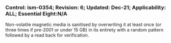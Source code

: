 ### Control: ism-0354; Revision: 6; Updated: Dec-21; Applicability: ALL; Essential Eight:N/A
<p>Non-volatile magnetic media is sanitised by overwriting it at least once (or three times if pre-2001 or under 15 GB) in its entirety with a random pattern followed by a read back for verification.</p>